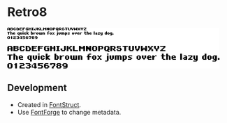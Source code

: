 Retro8
======

![Sample text](sample.png)

Development
-----------

* Created in [FontStruct](http://fontstruct.com).
* Use [FontForge](https://fontforge.github.io) to change metadata.
